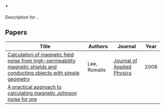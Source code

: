 # .

Description for ..

<!-- PAPERS_TABLE_START -->
## Papers

| Title | Authors | Journal | Year |
|-------|---------|---------|------|
| [Calculation of magnetic field noise from high-permeability magnetic shields and conducting objects with simple geometry](Calculation%20of%20magnetic%20field%20noise%20from%20high-permeability%20magnetic%20shields%20and%20conducting%20objects%20with%20simple%20geometry.pdf) | Lee, Romalis | [Journal of Applied Physics](http://dx.doi.org/10.1063/1.2885711) | 2008 |
| [A practical approach to calculating magnetic Johnson noise for pre](A%20practical%20approach%20to%20calculating%20magnetic%20Johnson%20noise%20for%20pre.pdf) |  |  |  |

<!-- PAPERS_TABLE_END -->

